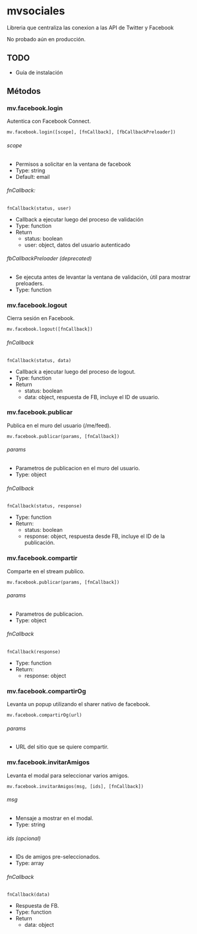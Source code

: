 mvsociales
==========

Libreria que centraliza las conexion a las API de Twitter y Facebook

No probado aún en producción.


TODO
----

- Guía de instalación
	

Métodos
-------

### mv.facebook.login

Autentica con Facebook Connect.

	mv.facebook.login([scope], [fnCallback], [fbCallbackPreloader])

###### scope

- Permisos a solicitar en la ventana de facebook
- Type: string
- Default: email

###### fnCallback: 

	fnCallback(status, user)
	
- Callback a ejecutar luego del proceso de validación
- Type: function
- Return
  - status: boolean
  - user: object, datos del usuario autenticado
	
###### fbCallbackPreloader (deprecated)

- Se ejecuta antes de levantar la ventana de validación, útil para mostrar preloaders.
- Type: function


### mv.facebook.logout

Cierra sesión en Facebook.

	mv.facebook.logout([fnCallback])

###### fnCallback

	fnCallback(status, data)

- Callback a ejecutar luego del proceso de logout.
- Type: function
- Return
  - status: boolean
  - data: object, respuesta de FB, incluye el ID de usuario.
 
### mv.facebook.publicar

Publica en el muro del usuario (/me/feed).

	mv.facebook.publicar(params, [fnCallback])
	
###### params

- Parametros de publicacion en el muro del usuario.
- Type: object

###### fnCallback

	fnCallback(status, response)

- Type: function
- Return: 
  - status: boolean
  - response: object, respuesta desde FB, incluye el ID de la publicación.

### mv.facebook.compartir

Comparte en el stream publico.

	mv.facebook.publicar(params, [fnCallback])
	
###### params

- Parametros de publicacion.
- Type: object

###### fnCallback

	fnCallback(response)

- Type: function
- Return: 
  - response: object

### mv.facebook.compartirOg

Levanta un popup utilizando el sharer nativo de facebook.

	mv.facebook.compartirOg(url)
	
###### params

- URL del sitio que se quiere compartir.

### mv.facebook.invitarAmigos

Levanta el modal para seleccionar varios amigos.

	mv.facebook.invitarAmigos(msg, [ids], [fnCallback])

###### msg

- Mensaje a mostrar en el modal.
- Type: string

###### ids (opcional)

- IDs de amigos pre-seleccionados.
- Type: array

###### fnCallback

	fnCallback(data)

- Respuesta de FB.
- Type: function
- Return
  - data: object
